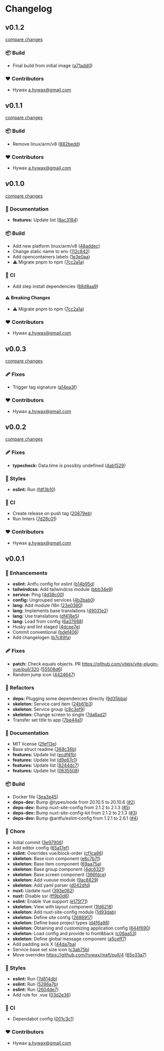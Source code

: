 # Changelog


## v0.1.2

[compare changes](https://github.com/hywax/mafl/compare/v0.1.1...v0.1.2)

### 📦 Build

- Final build from initial image ([a71add0](https://github.com/hywax/mafl/commit/a71add0))

### ❤️ Contributors

- Hywax <a.hywax@gmail.com>

## v0.1.1

[compare changes](https://github.com/hywax/mafl/compare/v0.1.0...v0.1.1)

### 📦 Build

- Remove linux/arm/v8 ([882bedd](https://github.com/hywax/mafl/commit/882bedd))

### ❤️ Contributors

- Hywax <a.hywax@gmail.com>

## v0.1.0

[compare changes](https://github.com/hywax/mafl/compare/v0.0.3...v0.1.0)

### 📖 Documentation

- **features:** Update list ([8ac3184](https://github.com/hywax/mafl/commit/8ac3184))

### 📦 Build

- Add new platform linux/arm/v8 ([48addec](https://github.com/hywax/mafl/commit/48addec))
- Change static name to env ([112c842](https://github.com/hywax/mafl/commit/112c842))
- Add opencontainers labels ([1e3e0aa](https://github.com/hywax/mafl/commit/1e3e0aa))
- ⚠️  Migrate pnpm to npm ([7cc2a1a](https://github.com/hywax/mafl/commit/7cc2a1a))

### 🤖 CI

- Add step install dependencies ([88d8aa9](https://github.com/hywax/mafl/commit/88d8aa9))

#### ⚠️ Breaking Changes

- ⚠️  Migrate pnpm to npm ([7cc2a1a](https://github.com/hywax/mafl/commit/7cc2a1a))

### ❤️ Contributors

- Hywax <a.hywax@gmail.com>

## v0.0.3

[compare changes](https://github.com/hywax/mafl/compare/v0.0.2...v0.0.3)

### 🩹 Fixes

- Trigger tag signature ([a14ea3f](https://github.com/hywax/mafl/commit/a14ea3f))

### ❤️ Contributors

- Hywax <a.hywax@gmail.com>

## v0.0.2

[compare changes](https://github.com/hywax/mafl/compare/v0.0.1...v0.0.2)

### 🩹 Fixes

- **typecheck:** Data.time is possibly undefined ([4ab1529](https://github.com/hywax/mafl/commit/4ab1529))

### 🎨 Styles

- **eslint:** Run ([fdf3b10](https://github.com/hywax/mafl/commit/fdf3b10))

### 🤖 CI

- Create release on push tag ([20879eb](https://github.com/hywax/mafl/commit/20879eb))
- Run linters ([7d28c01](https://github.com/hywax/mafl/commit/7d28c01))

### ❤️ Contributors

- Hywax <a.hywax@gmail.com>

## v0.0.1


### 🚀 Enhancements

- **eslint:** Antfu config for eslint ([b14b95d](https://github.com/hywax/mafl/commit/b14b95d))
- **tailwindcss:** Add tailwindcss module ([bbb34e9](https://github.com/hywax/mafl/commit/bbb34e9))
- **service:** Ping ([4d38c00](https://github.com/hywax/mafl/commit/4d38c00))
- **config:** Ungrouped services ([4b2bab0](https://github.com/hywax/mafl/commit/4b2bab0))
- **lang:** Add module i18n ([23e0380](https://github.com/hywax/mafl/commit/23e0380))
- **lang:** Implements base translations ([49031e2](https://github.com/hywax/mafl/commit/49031e2))
- **lang:** Use translations ([df418e5](https://github.com/hywax/mafl/commit/df418e5))
- **lang:** Load from config ([6a07688](https://github.com/hywax/mafl/commit/6a07688))
- Husky and lint staged ([4dcee7e](https://github.com/hywax/mafl/commit/4dcee7e))
- Commit conventional ([bdef406](https://github.com/hywax/mafl/commit/bdef406))
- Add changelogen ([b7c89fa](https://github.com/hywax/mafl/commit/b7c89fa))

### 🩹 Fixes

- **patch:** Check equals objects. PR https://github.com/vitejs/vite-plugin-vue/pull/320 ([55508d6](https://github.com/hywax/mafl/commit/55508d6))
- Random jump icon ([4424647](https://github.com/hywax/mafl/commit/4424647))

### 💅 Refactors

- **deps:** Plugging some dependencies directly ([9d35bba](https://github.com/hywax/mafl/commit/9d35bba))
- **skeleton:** Service card item ([24b61b3](https://github.com/hywax/mafl/commit/24b61b3))
- **skeleton:** Service group ([c8c3ef9](https://github.com/hywax/mafl/commit/c8c3ef9))
- **skeleton:** Change screen to single ([7da6ad2](https://github.com/hywax/mafl/commit/7da6ad2))
- Transfer set title to app ([7be44a1](https://github.com/hywax/mafl/commit/7be44a1))

### 📖 Documentation

- MIT license ([2fef13e](https://github.com/hywax/mafl/commit/2fef13e))
- Base struct readme ([368c36b](https://github.com/hywax/mafl/commit/368c36b))
- **features:** Update list ([ecdf4fb](https://github.com/hywax/mafl/commit/ecdf4fb))
- **features:** Update list ([d9e67c1](https://github.com/hywax/mafl/commit/d9e67c1))
- **features:** Update list ([8244dc7](https://github.com/hywax/mafl/commit/8244dc7))
- **features:** Update list ([0635508](https://github.com/hywax/mafl/commit/0635508))

### 📦 Build

- Docker file ([3ea3e45](https://github.com/hywax/mafl/commit/3ea3e45))
- **deps-dev:** Bump @types/node from 20.10.5 to 20.10.6 ([#2](https://github.com/hywax/mafl/pull/2))
- **deps-dev:** Bump nuxt-site-config from 2.1.2 to 2.1.3 ([#5](https://github.com/hywax/mafl/pull/5))
- **deps-dev:** Bump nuxt-site-config-kit from 2.1.2 to 2.1.3 ([#3](https://github.com/hywax/mafl/pull/3))
- **deps-dev:** Bump @antfu/eslint-config from 1.2.1 to 2.6.1 ([#4](https://github.com/hywax/mafl/pull/4))

### 🏡 Chore

- Initial commit ([3e97906](https://github.com/hywax/mafl/commit/3e97906))
- Add editor config ([65a17ef](https://github.com/hywax/mafl/commit/65a17ef))
- **eslint:** Overrides vue/block-order ([cf1ca86](https://github.com/hywax/mafl/commit/cf1ca86))
- **skeleton:** Base icon component ([e8c7b7f](https://github.com/hywax/mafl/commit/e8c7b7f))
- **skeleton:** Base item component ([69aa75a](https://github.com/hywax/mafl/commit/69aa75a))
- **skeleton:** Base group component ([4dc6321](https://github.com/hywax/mafl/commit/4dc6321))
- **skeleton:** Base screen component ([366fdce](https://github.com/hywax/mafl/commit/366fdce))
- **skeleton:** Add vueuse module ([9ac8829](https://github.com/hywax/mafl/commit/9ac8829))
- **skeleton:** Add yaml parser ([d042dfd](https://github.com/hywax/mafl/commit/d042dfd))
- **nuxt:** Update nuxt ([393e082](https://github.com/hywax/mafl/commit/393e082))
- **nuxt:** Disable ssr ([ff9b0d6](https://github.com/hywax/mafl/commit/ff9b0d6))
- **eslint:** Enable Vue support ([e175f71](https://github.com/hywax/mafl/commit/e175f71))
- **skeleton:** View with layout component ([1fd6218](https://github.com/hywax/mafl/commit/1fd6218))
- **skeleton:** Add nuxt-site-config module ([1d93dab](https://github.com/hywax/mafl/commit/1d93dab))
- **skeleton:** Define site config ([2686917](https://github.com/hywax/mafl/commit/2686917))
- **skeleton:** Define base project types ([d4f6a98](https://github.com/hywax/mafl/commit/d4f6a98))
- **skeleton:** Obtaining and customizing application config ([644f690](https://github.com/hywax/mafl/commit/644f690))
- **skeleton:** Load config and provide to front&back ([c06aa53](https://github.com/hywax/mafl/commit/c06aa53))
- **skeleton:** Define global message component ([a5ceff7](https://github.com/hywax/mafl/commit/a5ceff7))
- Add padding axis X ([44da7ba](https://github.com/hywax/mafl/commit/44da7ba))
- Service base set size icon ([c3ab75b](https://github.com/hywax/mafl/commit/c3ab75b))
- Move overrides https://github.com/hywax/mafl/pull/4 ([65e33a7](https://github.com/hywax/mafl/commit/65e33a7))

### 🎨 Styles

- **eslint:** Run ([7d814db](https://github.com/hywax/mafl/commit/7d814db))
- **eslint:** Run ([5286a7b](https://github.com/hywax/mafl/commit/5286a7b))
- **eslint:** Run ([2604de7](https://github.com/hywax/mafl/commit/2604de7))
- Add rule for .vue ([03d2e36](https://github.com/hywax/mafl/commit/03d2e36))

### 🤖 CI

- Dependabot config ([001c3c1](https://github.com/hywax/mafl/commit/001c3c1))

### ❤️ Contributors

- Hywax <a.hywax@gmail.com>

